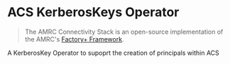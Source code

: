 # ACS KerberosKeys Operator

> The AMRC Connectivity Stack is an open-source implementation of the AMRC's [Factory+ Framework](https://factoryplus.app.amrc.co.uk/).

A KerberosKey Operator to supoprt the creation of principals within ACS
